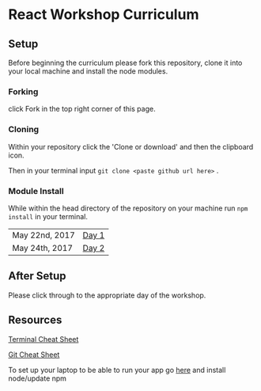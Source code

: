 # React Workshop Curriculum

## Setup
Before beginning the curriculum please fork this repository, clone it into your local machine and install the node modules.

### Forking
click Fork in the top right corner of this page.

### Cloning
Within your repository click the 'Clone or download' and then the clipboard icon.

Then in your terminal input `git clone <paste github url here>` .

### Module Install
While within the head directory of the repository on your machine run `npm install` in your terminal.

<table>
  <tr>
    <td>
      May 22nd, 2017
    </td>
    <td>
      <a href='/curriculum/day1.md'>Day 1</a>
    </td>
  </tr>
  <tr>
    <td>
      May 24th, 2017
    </td>
    <td>
      <a href='/curriculum/day2.md'>Day 2</a>
    </td>
  </tr>
</table>


## After Setup
Please click through to the appropriate day of the workshop.

## Resources

[Terminal Cheat Sheet](https://www.git-tower.com/blog/content/posts/32-command-line-cheat-sheet/command-line-cheat-sheet-large01.png)

[Git Cheat Sheet](https://www.git-tower.com/blog/content/posts/54-git-cheat-sheet/git-cheat-sheet-large01.png)

To set up your laptop to be able to run your app go [here](https://docs.npmjs.com/getting-started/installing-node) and install node/update npm

